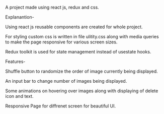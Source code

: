 A project made using react js, redux and css.

Explanantion-

Using react js reusable components are created for whole project.

For styling custom css is written in file ulitity.css along with media queries to make the page responsive for various screen sizes.

Redux toolkit is used for state management instead of usestate hooks.


Features-

Shuffle button to randomize the order of image currently being displayed.

An input bar to change number of images being displayed.

Some animations on hovering over images along with displaying of delete icon and text.

Responsive Page for diffrenet screen for beautiful UI. 
